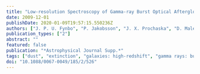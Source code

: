 ```yaml
---
title: "Low-resolution Spectroscopy of Gamma-ray Burst Optical Afterglows: Biases in the Swift Sample and Characterization of the Absorbers"
date: 2009-12-01
publishDate: 2020-01-09T19:57:15.550236Z
authors: ["J. P. U. Fynbo", "P. Jakobsson", "J. X. Prochaska", "D. Malesani", "C. Ledoux", "A. de Ugarte Postigo", "M. Nardini", "P. M. Vreeswijk", "K. Wiersema", "J. Hjorth", "J. Sollerman", "H. -W. Chen", "C. C. Thöne", "G. Björnsson", "J. S. Bloom", "A. J. Castro-Tirado", "L. Christensen", "A. De Cia", "A. S. Fruchter", "J. Gorosabel", "J. F. Graham", "A. O. Jaunsen", "B. L. Jensen", "D. A. Kann", "C. Kouveliotou", "A. J. Levan", "J. Maund", "N. Masetti", "B. Milvang-Jensen", "E. Palazzi", "D. A. Perley", "E. Pian", "E. Rol", "P. Schady", "R. L. C. Starling", "N. R. Tanvir", "D. J. Watson", "D. Xu", "T. Augusteijn", "F. Grundahl", "J. Telting", "P. -O. Quirion"]
publication_types: ["2"]
abstract: ""
featured: false
publication: "*Astrophysical Journal Supp.*"
tags: ["dust", "extinction", "galaxies: high-redshift", "gamma rays: bursts", "Astrophysics - Cosmology and Extragalactic Astrophysics"]
doi: "10.1088/0067-0049/185/2/526"
---
```


